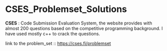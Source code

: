 # CSES_Problemset_Solutions

**CSES** : Code Submission Evaluation System, the website provides with almost 200 questions based on the competitive programming background. I have used mostly c++ to crack the questions.

link to the problem_set :: https://cses.fi/problemset
